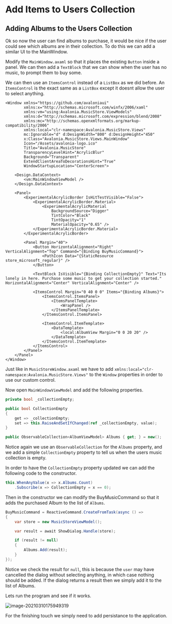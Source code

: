 # Add Items to Users Collection

## Adding Albums to the Users Collection <a id="adding-albums-to-the-users-collection"></a>

Ok so now the user can find albums to purchase, it would be nice if the user could see which albums are in their collection. To do this we can add a similar UI to the MainWindow.

Modify the `MainWindow.axaml` so that it places the existing `Button` inside a panel. We can then add a `TextBlock` that we can show when the user has no music, to prompt them to buy some.

We can then use an `ItemsControl` instead of a `ListBox` as we did before. An `ItemsControl` is the exact same as a `ListBox` except it doesnt allow the user to select anything.

```markup
<Window xmlns="https://github.com/avaloniaui"
        xmlns:x="http://schemas.microsoft.com/winfx/2006/xaml"
        xmlns:vm="using:Avalonia.MusicStore.ViewModels"
        xmlns:d="http://schemas.microsoft.com/expression/blend/2008"
        xmlns:mc="http://schemas.openxmlformats.org/markup-compatibility/2006"
        xmlns:local="clr-namespace:Avalonia.MusicStore.Views"
        mc:Ignorable="d" d:DesignWidth="800" d:DesignHeight="450"
        x:Class="Avalonia.MusicStore.Views.MainWindow"
        Icon="/Assets/avalonia-logo.ico"
        Title="Avalonia.MusicStore"
        TransparencyLevelHint="AcrylicBlur"
        Background="Transparent"
        ExtendClientAreaToDecorationsHint="True"
        WindowStartupLocation="CenterScreen">

    <Design.DataContext>
        <vm:MainWindowViewModel />
    </Design.DataContext>

    <Panel>
        <ExperimentalAcrylicBorder IsHitTestVisible="False">
            <ExperimentalAcrylicBorder.Material>
                <ExperimentalAcrylicMaterial
                    BackgroundSource="Digger"
                    TintColor="Black"
                    TintOpacity="1"
                    MaterialOpacity="0.65" />
            </ExperimentalAcrylicBorder.Material>
        </ExperimentalAcrylicBorder>

        <Panel Margin="40">
            <Button HorizontalAlignment="Right" VerticalAlignment="Top" Command="{Binding BuyMusicCommand}">
                <PathIcon Data="{StaticResource store_microsoft_regular}" />
            </Button>

            <TextBlock IsVisible="{Binding CollectionEmpty}" Text="Its lonely in here. Purchase some music to get your collection started." HorizontalAlignment="Center" VerticalAlignment="Center" />

            <ItemsControl Margin="0 40 0 0" Items="{Binding Albums}">
                <ItemsControl.ItemsPanel>
                    <ItemsPanelTemplate>
                        <WrapPanel />
                    </ItemsPanelTemplate>
                </ItemsControl.ItemsPanel>

                <ItemsControl.ItemTemplate>
                    <DataTemplate>
                        <local:AlbumView Margin="0 0 20 20" />
                    </DataTemplate>
                </ItemsControl.ItemTemplate>
            </ItemsControl>
        </Panel>
    </Panel>
</Window>
```

Just like in `MusicStoreWindow.axaml` we have to add `xmlns:local="clr-namespace:Avalonia.MusicStore.Views"` to the `Window` properties in order to use our custom control.

Now open `MainWindowViewModel` and add the following properties.

```csharp
private bool _collectionEmpty;

public bool CollectionEmpty
{
    get => _collectionEmpty;
    set => this.RaiseAndSetIfChanged(ref _collectionEmpty, value);
}

public ObservableCollection<AlbumViewModel> Albums { get; } = new();
```

Notice again we use an `ObservableCollection` for the `Albums` property, and we add a simple `CollectionEmpty` property to tell us when the users music collection is empty.

In order to have the `CollectionEmpty` property updated we can add the following code to the constructor.

```csharp
this.WhenAnyValue(x => x.Albums.Count)
    .Subscribe(x => CollectionEmpty = x == 0);
```

Then in the constructor we can modify the BuyMusicCommand so that it adds the purchased Album to the list of `Albums`.

```csharp
BuyMusicCommand = ReactiveCommand.CreateFromTask(async () =>
{
    var store = new MusicStoreViewModel();

    var result = await ShowDialog.Handle(store);

    if (result != null)
    {
        Albums.Add(result);
    }
});
```

Notice we check the result for `null`, this is because the `user` may have cancelled the dialog without selecting anything, in which case nothing should be added. If the dialog returns a result then we simply add it to the list of Albums.

Lets run the program and see if it works.

![image-20210310175949319](http://avaloniaui.net/docs/advanced-tutorial/images/image-20210310175949319.png)

For the finishing touch we simply need to add persistance to the application.

